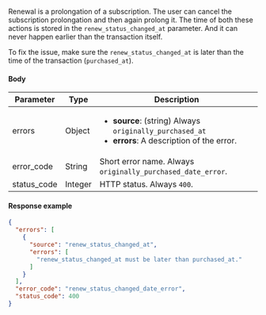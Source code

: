 <!--- RenewStatusChangedDate --->

Renewal is a prolongation of a subscription. The user can cancel the subscription prolongation and then again prolong it. The time of both these actions is stored in the `renew_status_changed_at` parameter. And it can never happen earlier than the transaction itself.

To fix the issue, make sure the `renew_status_changed_at` is later than the time of the transaction (`purchased_at`).

#### Body

| Parameter   | Type    | Description                                                  |
| ----------- | ------- | ------------------------------------------------------------ |
| errors      | Object  | <ul><li> **source**: (string) Always `originally_purchased_at`</li><li> **errors**: A description of the error.</li></ul> |
| error_code  | String  | Short error name. Always `originally_purchased_date_error`.  |
| status_code | Integer | HTTP status. Always `400`.                                   |

#### Response example

```json showLineNumbers
{
  "errors": [
    {
      "source": "renew_status_changed_at",
      "errors": [
        "renew_status_changed_at must be later than purchased_at."
      ]
    }
  ],
  "error_code": "renew_status_changed_date_error",
  "status_code": 400
}
```

 

